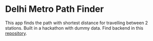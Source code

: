 # Delhi Metro Path Finder

This app finds the path with shortest distance for travelling between 2 stations. Built in a hackathon with dummy data.
Find backend in this [repository](https://github.com/theamanbhargava/DelhiMetro-GraphAPI).

